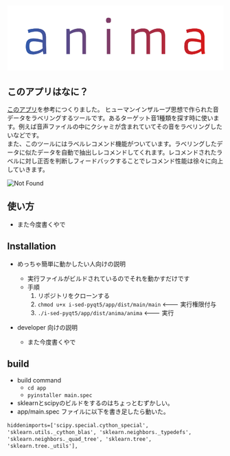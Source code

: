 <img src='data/design/logo.png' width='800'>


## このアプリはなに？
[このアプリ](https://interactiveaudiolab.github.io/project/ised.html)を参考につくりました。
ヒューマンインザループ思想で作られた音データをラベリングするツールです。あるターゲット音1種類を探す時に使います。例えば音声ファイルの中にクシャミが含まれていてその音をラベリングしたいなどです。  
また、このツールにはラベルレコメンド機能がついています。ラベリングしたデータに似たデータを自動で抽出しレコメンドしてくれます。レコメンドされたラベルに対し正否を判断しフィードバックすることでレコメンド性能は徐々に向上していきます。

![Not Found](https://raw.github.com/wiki/fkubota/anima/gif/example01.gif)


## 使い方
- また今度書くやで

## Installation
- めっちゃ簡単に動かしたい人向けの説明
    - 実行ファイルがビルドされているのでそれを動かすだけです
    - 手順
        1. リポジトリをクローンする
        1. `chmod u+x i-sed-pyqt5/app/dist/main/main`  <--- 実行権限付与
        1. `./i-sed-pyqt5/app/dist/anima/anima`  <--- 実行

- developer 向けの説明
    - また今度書くやで


## build
- build command
    - `cd app`
    - `pyinstaller main.spec`
- sklearnとscipyのビルドをするのはちょっとむずかしい。
- app/main.spec ファイルに以下を書き足したら動いた。
```
hiddenimports=['scipy.special.cython_special', 'sklearn.utils._cython_blas', 'sklearn.neighbors._typedefs', 'sklearn.neighbors._quad_tree', 'sklearn.tree', 'sklearn.tree._utils'],
```
